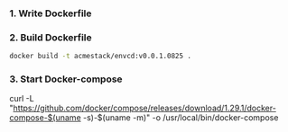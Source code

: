 ### 1. Write Dockerfile 

### 2. Build Dockerfile
```bash
docker build -t acmestack/envcd:v0.0.1.0825 .
```

### 3. Start Docker-compose
curl -L "https://github.com/docker/compose/releases/download/1.29.1/docker-compose-$(uname -s)-$(uname -m)" -o /usr/local/bin/docker-compose